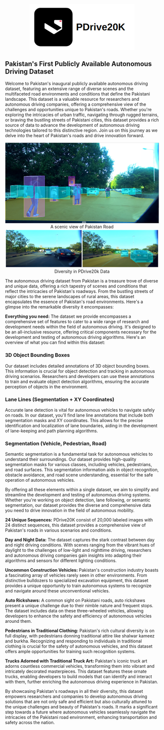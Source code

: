 <div align="center">
  <img src="https://github.com/visionrd-ai/PDrive20K/blob/main/gitdata/Screenshot%20from%202023-10-05%2016-37-09.png?raw=true" alt="PDrive Logo">
</div>

## Pakistan's First Publicly Available Autonomous Driving Dataset
Welcome to Pakistan's inaugural publicly available autonomous driving dataset, featuring an extensive range of diverse scenes and the multifaceted road environments and conditions that define the Pakistani landscape. This dataset is a valuable resource for researchers and autonomous driving companies, offering a comprehensive view of the challenges and opportunities unique to Pakistan's roads. Whether you're exploring the intricacies of urban traffic, navigating through rugged terrains, or braving the bustling streets of Pakistani cities, this dataset provides a rich source of data to advance the development of autonomous driving technologies tailored to this distinctive region. Join us on this journey as we delve into the heart of Pakistan's roads and drive innovation forward.

<div align="center">
  <img src="https://github.com/visionrd-ai/PDrive20K/blob/main/gitdata/Screenshot%20from%202023-10-05%2013-12-24.png?raw=true" alt="test1">
</div>
<figcaption align="center">A scenic view of Pakistan Road</figcaption>

<div align="center">
  <img src="https://github.com/visionrd-ai/PDrive20K/blob/main/gitdata/BeFunky-collage.jpg?raw=true" alt="test2">
</div>
<figcaption align="center">Diversity in PDrive20k Data</figcaption>

The autonomous driving dataset from Pakistan is a treasure trove of diverse and unique data, offering a rich tapestry of scenes and conditions that reflect the intricacies of Pakistan's roadways. From the bustling streets of major cities to the serene landscapes of rural areas, this dataset encapsulates the essence of Pakistan's road environments. Here's a glimpse into the remarkable diversity it encompasses:

**Everything you need:** The dataset we provide encompasses a comprehensive set of features to cater to a wide range of research and development needs within the field of autonomous driving. It's designed to be an all-inclusive resource, offering critical components necessary for the development and testing of autonomous driving algorithms. Here's an overview of what you can find within this dataset:

### 3D Object Bounding Boxes
Our dataset includes detailed annotations of 3D object bounding boxes. This information is crucial for object detection and tracking in autonomous driving scenarios. Researchers and developers can use these annotations to train and evaluate object detection algorithms, ensuring the accurate perception of objects in the environment.

### Lane Lines (Segmentation + XY Coordinates)
Accurate lane detection is vital for autonomous vehicles to navigate safely on roads. In our dataset, you'll find lane line annotations that include both segmentation masks and XY coordinates. This allows for the precise identification and localization of lane boundaries, aiding in the development of lane-keeping and path planning algorithms.

### Segmentation (Vehicle, Pedestrian, Road)
Semantic segmentation is a fundamental task for autonomous vehicles to understand their surroundings. Our dataset provides high-quality segmentation masks for various classes, including vehicles, pedestrians, and road surfaces. This segmentation information aids in object recognition, obstacle avoidance, and road scene understanding, essential for the safe operation of autonomous vehicles.

By offering all these elements within a single dataset, we aim to simplify and streamline the development and testing of autonomous driving systems. Whether you're working on object detection, lane following, or semantic segmentation, our dataset provides the diverse and comprehensive data you need to drive innovation in the field of autonomous mobility.

**24 Unique Sequences:** PDrive20K consist of 20,000 labeled images with 24 distinct sequences, this dataset provides a comprehensive view of Pakistan's roads in various scenarios and conditions.

**Day and Night Data:** The dataset captures the stark contrast between day and night driving conditions. With scenes ranging from the vibrant hues of daylight to the challenges of low-light and nighttime driving, researchers and autonomous driving companies gain insights into adapting their algorithms and sensors for different lighting conditions.

**Uncommon Construction Vehicles:** Pakistan's construction industry boasts a fascinating array of vehicles rarely seen in other environments. From distinctive bulldozers to specialized excavation equipment, this dataset provides a unique opportunity to train autonomous systems to recognize and navigate around these unconventional vehicles.

**Auto Rickshaws:** A common sight on Pakistani roads, auto rickshaws present a unique challenge due to their nimble nature and frequent stops. The dataset includes data on these three-wheeled vehicles, allowing developers to enhance the safety and efficiency of autonomous vehicles around them.

**Pedestrians in Traditional Clothing:** Pakistan's rich cultural diversity is on full display, with pedestrians donning traditional attire like shalwar kameez and burkha. Recognizing and responding to individuals in traditional clothing is crucial for the safety of autonomous vehicles, and this dataset offers ample opportunities for training such recognition systems.

**Trucks Adorned with Traditional Truck Art:** Pakistan's iconic truck art adorns countless commercial vehicles, transforming them into vibrant and intricately decorated masterpieces. This dataset features these ornate trucks, enabling developers to build models that can identify and interact with them, further enriching the autonomous driving experience in Pakistan.

By showcasing Pakistan's roadways in all their diversity, this dataset empowers researchers and companies to develop autonomous driving solutions that are not only safe and efficient but also culturally attuned to the unique challenges and beauty of Pakistan's roads. It marks a significant step towards a future where autonomous vehicles seamlessly navigate the intricacies of the Pakistani road environment, enhancing transportation and safety across the nation.
